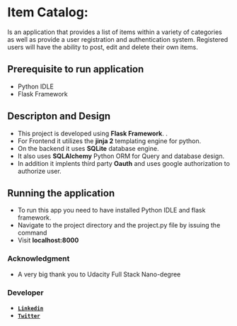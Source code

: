 # Item Catalog:
Is an application that provides a list of items within a variety of categories as well as provide a user registration and authentication system. Registered users will have the ability to post, edit and delete their own items.
## Prerequisite to run application
 - Python IDLE
 - Flask Framework 

## Descripton and Design
  - This project is developed using  **Flask Framework**. .
  - For Frontend it utilizes the **jinja 2** templating engine for python.
  - On the backend it uses **SQLite** database engine.
  - It also uses **SQLAlchemy** Python ORM for Query and database design.
  - In addition it implents third party **Oauth** and uses google authorization to authorize user.

## Running the application
  - To run this app you need to have installed Python IDLE and flask framework.
  - Navigate to the project directory and the project.py file by issuing the command
  - Visit **localhost:8000** 
### Acknowledgment
- A very big thank you to Udacity Full Stack Nano-degree
### Developer
- **[`Linkedin`](https://linkedin.com/in/yasirrazakhan/)**
- **[`Twitter`](https://twitter.com/yasirrazakhan93)**
